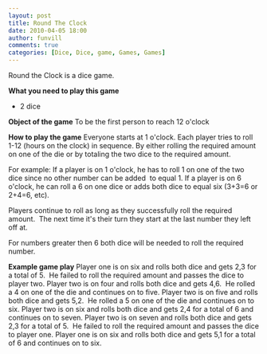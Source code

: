 ```yaml
---
layout: post
title: Round The Clock
date: 2010-04-05 18:00
author: funvill
comments: true
categories: [Dice, Dice, game, Games, Games]
---
```

Round the Clock is a dice game.

<strong>What you need to play this game</strong>
<ul>
	<li>2 dice</li>
</ul>
<strong>Object of the game</strong>
To be the first person to reach 12 o'clock

<strong>How to play the game</strong>
Everyone starts at 1 o'clock.
Each player tries to roll 1-12 (hours on the clock) in sequence.
By either rolling the required amount on one of the die or by totaling the two dice to the required amount.

For example:
If a player is on 1 o'clock, he has to roll 1 on one of the two dice since no other number can be added  to equal 1.
If a player is on 6 o'clock, he can roll a 6 on one dice or adds both dice to equal six (3+3=6 or 2+4=6, etc).

Players continue to roll as long as they successfully roll the required amount.  The next time it's their turn they start at the last number they left off at.

For numbers greater then 6 both dice will be needed to roll the required number.

<strong>Example game play</strong>
Player one is on six and rolls both dice and gets 2,3 for a total of 5.  He failed to roll the required amount and passes the dice to player two.
Player two is on four and rolls both dice and gets 4,6.  He rolled a 4 on one of the die and continues on to five.
Player two is on five and rolls both dice and gets 5,2.  He rolled a 5 on one of the die and continues on to six.
Player two is on six and rolls both dice and gets 2,4 for a total of 6 and continues on to seven.
Player two is on seven and rolls both dice and gets 2,3 for a total of 5.  He failed to roll the required amount and passes the dice to player one.
Player one is on six and rolls both dice and gets 5,1 for a total of 6 and continues on to six.

